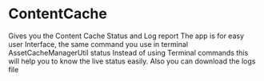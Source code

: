 # ContentCache
Gives you the Content Cache Status and Log report
The app is for easy user Interface, the same command you use in terminal AssetCacheManagerUtil status
Instead of using Terminal commands this will help you to know the live status easily.
Also you can download the logs file
